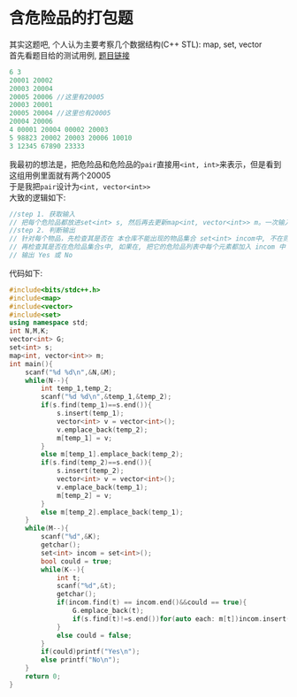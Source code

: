 # 含危险品的打包题
其实这题吧, 个人认为主要考察几个数据结构(C++ STL): map, set, vector  
首先看题目给的测试用例, [题目链接](https://pintia.cn/problem-sets/994805342720868352/problems/1038429908921778176)  
```c++
6 3
20001 20002
20003 20004
20005 20006 //这里有20005
20003 20001
20005 20004 //这里也有20005
20004 20006
4 00001 20004 00002 20003
5 98823 20002 20003 20006 10010
3 12345 67890 23333
```  
我最初的想法是，把危险品和危险品的```pair```直接用```<int, int>```来表示，但是看到这组用例里面就有两个20005  
于是我把```pair```设计为```<int, vector<int>>```  
大致的逻辑如下:  
```c++
//step 1. 获取输入
// 把每个危险品都放进set<int> s, 然后再去更新map<int, vector<int>> m。一次输入的危险品有俩，所以互相要加入对方的危险品列表
//step 2. 判断输出
// 针对每个物品，先检查其是否在 本仓库不能出现的物品集合 set<int> incom中, 不在则进行下面的判断, 如果在, 这个仓库就是不合理的
// 再检查其是否在危险品集合s中, 如果在, 把它的危险品列表中每个元素都加入 incom 中
// 输出 Yes 或 No
```  
代码如下:  
```c++
#include<bits/stdc++.h>
#include<map>
#include<vector>
#include<set>
using namespace std;
int N,M,K;
vector<int> G;
set<int> s;
map<int, vector<int>> m;
int main(){
    scanf("%d %d\n",&N,&M);
    while(N--){
        int temp_1,temp_2;
        scanf("%d %d\n",&temp_1,&temp_2);
        if(s.find(temp_1)==s.end()){
            s.insert(temp_1);
            vector<int> v = vector<int>();
            v.emplace_back(temp_2);
            m[temp_1] = v;
        }
        else m[temp_1].emplace_back(temp_2);
        if(s.find(temp_2)==s.end()){
            s.insert(temp_2);
            vector<int> v = vector<int>();
            v.emplace_back(temp_1);
            m[temp_2] = v;
        }
        else m[temp_2].emplace_back(temp_1);
    }
    while(M--){
        scanf("%d",&K);
        getchar();
        set<int> incom = set<int>();
        bool could = true;
        while(K--){
            int t;
            scanf("%d",&t);
            getchar();
            if(incom.find(t) == incom.end()&&could == true){
                G.emplace_back(t);
                if(s.find(t)!=s.end())for(auto each: m[t])incom.insert(each);
            }
            else could = false;
        }
        if(could)printf("Yes\n");
        else printf("No\n");
    }
    return 0;
}
```
